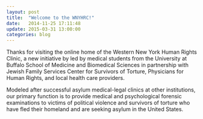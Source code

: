 ```yaml
---
layout: post
title:  "Welcome to the WNYHRC!"
date:   2014-11-25 17:11:48
update: 2015-03-31 13:00:00
categories: blog
---
```


Thanks for visiting the online home of the Western New York Human Rights Clinic, a new initiative by led by medical students from the University at Buffalo School of Medicine and Biomedical Sciences in partnership with Jewish Family Services Center for Survivors of Torture, Physicians for Human Rights, and local health care providers.

Modeled after successful asylum medical-legal clinics at other institutions, our primary function is to provide medical and psychological forensic examinations to victims of political violence and survivors of torture who have fled their homeland and are seeking asylum in the United States. 

